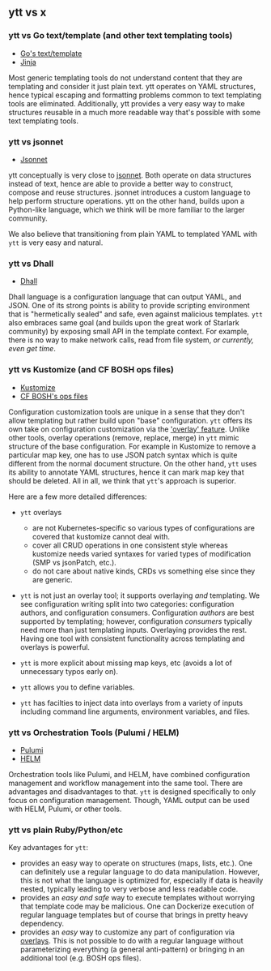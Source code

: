 ## ytt vs x

### ytt vs Go text/template (and other text templating tools)

- [Go's text/template](https://golang.org/pkg/text/template/)
- [Jinja](http://jinja.pocoo.org/)

Most generic templating tools do not understand content that they are templating and consider it just plain text. ytt operates on YAML structures, hence typical escaping and formatting problems common to text templating tools are eliminated. Additionally, ytt provides a very easy way to make structures reusable in a much more readable way that's possible with some text templating tools.

### ytt vs jsonnet

- [Jsonnet](https://jsonnet.org/)

ytt conceptually is very close to [jsonnet](https://jsonnet.org/). Both operate on data structures instead of text, hence are able to provide a better way to construct, compose and reuse structures. jsonnet introduces a custom language to help perform structure operations. ytt on the other hand, builds upon a Python-like language, which we think will be more familiar to the larger community.

We also believe that transitioning from plain YAML to templated YAML with `ytt` is very easy and natural.

### ytt vs Dhall

- [Dhall](https://dhall-lang.org/)

Dhall language is a configuration language that can output YAML, and JSON. One of its strong points is ability to provide scripting environment that is "hermetically sealed" and safe, even against malicious templates. `ytt` also embraces same goal (and builds upon the great work of Starlark community) by exposing small API in the template context. For example, there is no way to make network calls, read from file system, _or currently, even get time_.

### ytt vs Kustomize (and CF BOSH ops files)

- [Kustomize](https://kubernetes.io/blog/2018/05/29/introducing-kustomize-template-free-configuration-customization-for-kubernetes/)
- [CF BOSH's ops files](https://bosh.io/docs/cli-ops-files)

Configuration customization tools are unique in a sense that they don't allow templating but rather build upon "base" configuration. `ytt` offers its own take on configuration customization via the ['overlay' feature](https://github.com/k14s/ytt/blob/master/docs/lang-ref-ytt-overlay.md). Unlike other tools, overlay operations (remove, replace, merge) in `ytt` mimic structure of the base configuration. For example in Kustomize to remove a particular map key, one has to use JSON patch syntax which is quite different from the normal document structure. On the other hand, `ytt` uses its ability to annotate YAML structures, hence it can mark map key that should be deleted. All in all, we think that `ytt`'s approach is superior.

Here are a few more detailed differences:

- `ytt` overlays

  - are not Kubernetes-specific so various types of configurations are covered that kustomize cannot deal with.
  - cover all CRUD operations in one consistent style whereas kustomize needs varied syntaxes for varied types of modification (SMP vs jsonPatch, etc.).
  - do not care about native kinds, CRDs vs something else since they are generic.

- `ytt` is not just an overlay tool; it supports overlaying _and_ templating. We see configuration writing split into two categories: configuration authors, and configuration consumers. Configuration _authors_ are best supported by templating; however, configuration _consumers_ typically need more than just templating inputs. Overlaying provides the rest. Having one tool with consistent functionality across templating and overlays is powerful.
- `ytt` is more explicit about missing map keys, etc (avoids a lot of unnecessary typos early on).
- `ytt` allows you to define variables.
- `ytt` has facilties to inject data into overlays from a variety of inputs including command line arguments, environment variables, and files.

### ytt vs Orchestration Tools (Pulumi / HELM)

- [Pulumi](https://www.pulumi.com/)
- [HELM](https://helm.sh/)

Orchestration tools like Pulumi, and HELM, have combined configuration management and workflow management into the same tool. There are advantages and disadvantages to that. `ytt` is designed specifically to only focus on configuration management. Though, YAML output can be used with HELM, Pulumi, or other tools.

### ytt vs plain Ruby/Python/etc

Key advantages for `ytt`:

- provides an easy way to operate on structures (maps, lists, etc.). One can definitely use a regular language to do data manipulation. However, this is not what the language is optimized for, especially if data is heavily nested, typically leading to very verbose and less readable code.
- provides an _easy and safe_ way to execute templates without worrying that template code may be malicious. One can Dockerize execution of regular language templates but of course that brings in pretty heavy dependency.
- provides an _easy_ way to customize any part of configuration via [overlays](https://github.com/k14s/ytt/blob/master/docs/lang-ref-ytt-overlay.md). This is not possible to do with a regular language without parameterizing everything (a general anti-pattern) or bringing in an additional tool (e.g. BOSH ops files).
